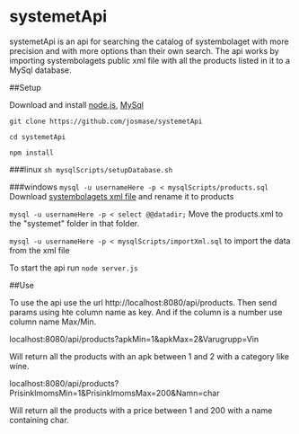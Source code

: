 # systemetApi
systemetApi is an api for searching the catalog of systembolaget with more precision and with more options than their own search. 
The api works by importing systembolagets public xml file with all the products listed in it to a MySql database.

##Setup

Download and install [node.js](https://nodejs.org/en/ "Node.js homepage"), [MySql](https://www.mysql.com/ "MySql homepage")

`git clone https://github.com/josmase/systemetApi`

`cd systemetApi`

`npm install`

###linux
`sh mysqlScripts/setupDatabase.sh`

###windows
`mysql -u usernameHere -p < mysqlScripts/products.sql`
Download [systembolagets xml file](http://www.systembolaget.se/api/assortment/products/xml) and rename it to products

`mysql -u usernameHere -p < select @@datadir;`
Move the products.xml to the "systemet" folder in that folder.

`mysql -u usernameHere -p < mysqlScripts/importXml.sql` to import the data from the xml file

To start the api run `node server.js`

##Use

To use the api use the url http://localhost:8080/api/products. Then send params using hte column name as key. And if the column is a number use column name Max/Min.

localhost:8080/api/products?apkMin=1&apkMax=2&Varugrupp=Vin 

Will return all the products with an apk between 1 and 2 with a category like wine.

localhost:8080/api/products?PrisinklmomsMin=1&PrisinklmomsMax=200&Namn=char 

Will return all the products with a price between 1 and 200 with a name containing char.

